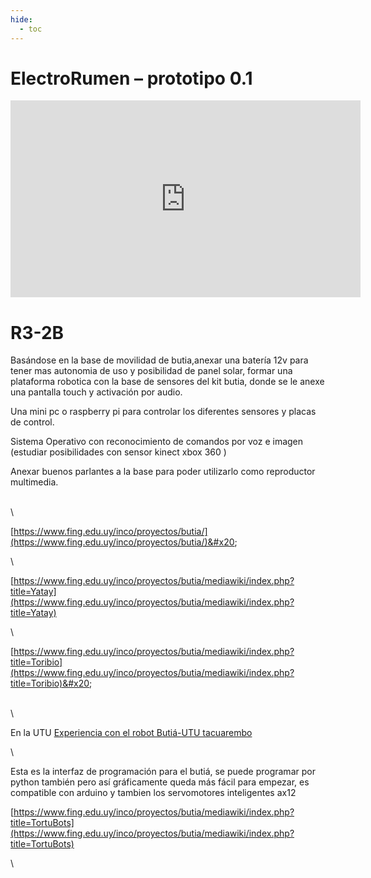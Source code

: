 ```yaml
---
hide:
  - toc
---
```

# ElectroRumen – prototipo 0.1

<iframe width="560" height="315" src="https://www.youtube.com/embed/GxbmTtyuTsk?si=WEWGyCAPaiz5bgDr" title="YouTube video player" frameborder="0" allow="accelerometer; autoplay; clipboard-write; encrypted-media; gyroscope; picture-in-picture; web-share" referrerpolicy="strict-origin-when-cross-origin" allowfullscreen></iframe>






# R3-2B

Basándose en la base de movilidad de butia,anexar una batería 12v para tener mas autonomia de uso y posibilidad de panel solar, formar una plataforma robotica con la base de sensores del kit butia, donde se le anexe una pantalla touch y activación por audio.

Una mini pc o raspberry pi para controlar los diferentes sensores y placas de control.

Sistema Operativo con reconocimiento de comandos por voz e imagen (estudiar posibilidades con sensor kinect xbox 360 )

Anexar buenos parlantes a la base para poder utilizarlo como reproductor multimedia.

\
\


[https://www.fing.edu.uy/inco/proyectos/butia/](https://www.fing.edu.uy/inco/proyectos/butia/)&#x20;

\


[https://www.fing.edu.uy/inco/proyectos/butia/mediawiki/index.php?title=Yatay](https://www.fing.edu.uy/inco/proyectos/butia/mediawiki/index.php?title=Yatay)

\


[https://www.fing.edu.uy/inco/proyectos/butia/mediawiki/index.php?title=Toribio](https://www.fing.edu.uy/inco/proyectos/butia/mediawiki/index.php?title=Toribio)&#x20;

\
\


En la UTU [Experiencia con el robot Butiá-UTU tacuarembo](https://youtu.be/52M89h-nWNo)

\


Esta es la interfaz de programación para el butiá, se puede programar por python también pero así gráficamente queda más fácil para empezar, es compatible con arduino y tambien los servomotores inteligentes ax12

[https://www.fing.edu.uy/inco/proyectos/butia/mediawiki/index.php?title=TortuBots](https://www.fing.edu.uy/inco/proyectos/butia/mediawiki/index.php?title=TortuBots)

\
